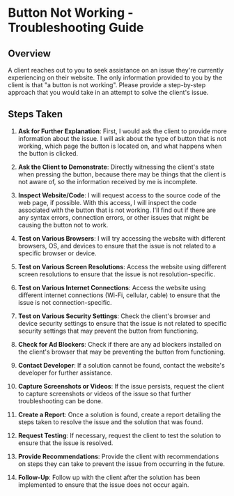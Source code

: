 # Button Not Working - Troubleshooting Guide

## Overview

A client reaches out to you to seek assistance on an issue they're currently experiencing on their website. The only information provided to you by the client is that "a button is not working". Please provide a step-by-step approach that you would take in an attempt to solve the client's issue.

## Steps Taken

1. **Ask for Further Explanation**: First, I would ask the client to provide more information about the issue. I will ask about the type of button that is not working, which page the button is located on, and what happens when the button is clicked.

2. **Ask the Client to Demonstrate**: Directly witnessing the client's state when pressing the button, because there may be things that the client is not aware of, so the information received by me is incomplete.

3. **Inspect Website/Code**: I will request access to the source code of the web page, if possible. With this access, I will inspect the code associated with the button that is not working. I'll find out if there are any syntax errors, connection errors, or other issues that might be causing the button not to work.

4. **Test on Various Browsers**: I will try accessing the website with different browsers, OS, and devices to ensure that the issue is not related to a specific browser or device.

5. **Test on Various Screen Resolutions**: Access the website using different screen resolutions to ensure that the issue is not resolution-specific.

6. **Test on Various Internet Connections**: Access the website using different internet connections (Wi-Fi, cellular, cable) to ensure that the issue is not connection-specific.

7. **Test on Various Security Settings**: Check the client's browser and device security settings to ensure that the issue is not related to specific security settings that may prevent the button from functioning.

8. **Check for Ad Blockers**: Check if there are any ad blockers installed on the client's browser that may be preventing the button from functioning.

9. **Contact Developer**: If a solution cannot be found, contact the website's developer for further assistance.

10. **Capture Screenshots or Videos**: If the issue persists, request the client to capture screenshots or videos of the issue so that further troubleshooting can be done.

11. **Create a Report**: Once a solution is found, create a report detailing the steps taken to resolve the issue and the solution that was found.

12. **Request Testing**: If necessary, request the client to test the solution to ensure that the issue is resolved.

13. **Provide Recommendations**: Provide the client with recommendations on steps they can take to prevent the issue from occurring in the future.

14. **Follow-Up**: Follow up with the client after the solution has been implemented to ensure that the issue does not occur again.
